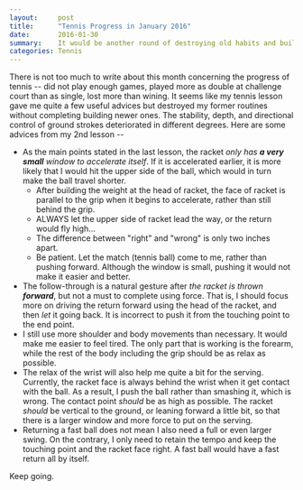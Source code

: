 ```yaml
---
layout:     post
title:      "Tennis Progress in January 2016"
date:       2016-01-30
summary:    It would be another round of destroying old habits and building the new (and hopefully better) ones.
categories: Tennis
---
```


There is not too much to write about this month concerning the progress of tennis -- did not play enough games, played more as double at challenge court than as single, lost more than wining. It seems like my tennis lesson gave me quite a few useful advices but destroyed my former routines without completing building newer ones. The stability, depth, and directional control of ground strokes deteriorated in different degrees. Here are some advices from my 2nd lesson --

- As the main points stated in the last lesson, the racket _only has **a very small** window to accelerate itself_. If it is accelerated earlier, it is more likely that I would hit the upper side of the ball, which would in turn make the ball travel shorter.
  - After building the weight at the head of racket, the face of racket is parallel to the grip when it begins to accelerate, rather than still behind the grip.
  - ALWAYS let the upper side of racket lead the way, or the return would fly high...
  - The difference between "right" and "wrong" is only two inches apart.
  - Be patient. Let the match (tennis ball) come to me, rather than pushing forward. Although the window is small, pushing it would not make it easier and better.
- The follow-through is a natural gesture after _the racket is thrown **forward**_, but not a must to complete using force. That is, I should focus more on driving the return forward using the head of the racket, and then _let_ it going back. It is incorrect to push it from the touching point to the end point.
- I still use more shoulder and body movements than necessary. It would make me easier to feel tired. The only part that is working is the forearm, while the rest of the body including the grip should be as relax as possible.
- The relax of the wrist will also help me quite a bit for the serving. Currently, the racket face is always behind the wrist when it get contact with the ball. As a result, I push the ball rather than smashing it, which is wrong. The contact point _should_ be as high as possible. The racket _should_ be vertical to the ground, or leaning forward a little bit, so that there is a larger window and more force to put on the serving.
- Returning a fast ball does not mean I also need a full or even larger swing. On the contrary, I only need to retain the tempo and keep the touching point and the racket face right. A fast ball would have a fast return all by itself.

Keep going.
